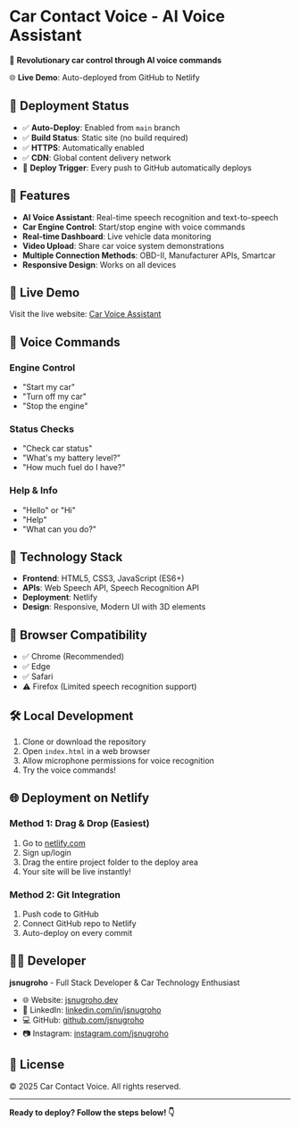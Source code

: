 # Car Contact Voice - AI Voice Assistant

🚗 **Revolutionary car control through AI voice commands**

🌐 **Live Demo**: Auto-deployed from GitHub to Netlify

## 🚀 Deployment Status

- ✅ **Auto-Deploy**: Enabled from `main` branch
- ✅ **Build Status**: Static site (no build required)
- ✅ **HTTPS**: Automatically enabled
- ✅ **CDN**: Global content delivery network
- 🔄 **Deploy Trigger**: Every push to GitHub automatically deploys

## 🌟 Features

- **AI Voice Assistant**: Real-time speech recognition and text-to-speech
- **Car Engine Control**: Start/stop engine with voice commands
- **Real-time Dashboard**: Live vehicle data monitoring
- **Video Upload**: Share car voice system demonstrations
- **Multiple Connection Methods**: OBD-II, Manufacturer APIs, Smartcar
- **Responsive Design**: Works on all devices

## 🚀 Live Demo

Visit the live website: [Car Voice Assistant](https://car-voice-assistant.netlify.app)

## 🎤 Voice Commands

### Engine Control
- "Start my car"
- "Turn off my car"
- "Stop the engine"

### Status Checks
- "Check car status"
- "What's my battery level?"
- "How much fuel do I have?"

### Help & Info
- "Hello" or "Hi"
- "Help"
- "What can you do?"

## 🔧 Technology Stack

- **Frontend**: HTML5, CSS3, JavaScript (ES6+)
- **APIs**: Web Speech API, Speech Recognition API
- **Deployment**: Netlify
- **Design**: Responsive, Modern UI with 3D elements

## 📱 Browser Compatibility

- ✅ Chrome (Recommended)
- ✅ Edge
- ✅ Safari
- ⚠️ Firefox (Limited speech recognition support)

## 🛠️ Local Development

1. Clone or download the repository
2. Open `index.html` in a web browser
3. Allow microphone permissions for voice recognition
4. Try the voice commands!

## 🌐 Deployment on Netlify

### Method 1: Drag & Drop (Easiest)
1. Go to [netlify.com](https://netlify.com)
2. Sign up/login
3. Drag the entire project folder to the deploy area
4. Your site will be live instantly!

### Method 2: Git Integration
1. Push code to GitHub
2. Connect GitHub repo to Netlify
3. Auto-deploy on every commit

## 👨‍💻 Developer

**jsnugroho** - Full Stack Developer & Car Technology Enthusiast

- 🌐 Website: [jsnugroho.dev](https://jsnugroho.dev)
- 💼 LinkedIn: [linkedin.com/in/jsnugroho](https://linkedin.com/in/jsnugroho)
- 💻 GitHub: [github.com/jsnugroho](https://github.com/jsnugroho)
- 📷 Instagram: [instagram.com/jsnugroho](https://instagram.com/jsnugroho)

## 📄 License

© 2025 Car Contact Voice. All rights reserved.

---

**Ready to deploy? Follow the steps below! 👇**
